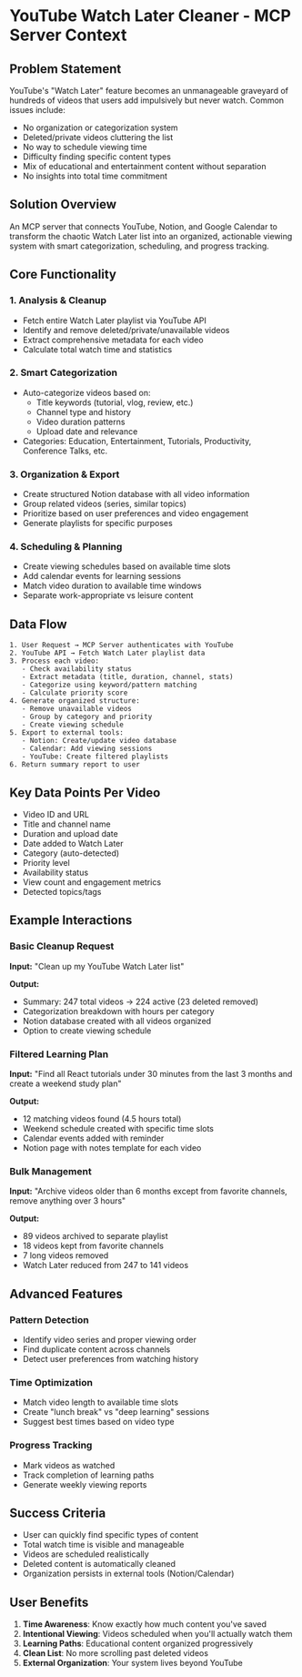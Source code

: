 # YouTube Watch Later Cleaner - MCP Server Context

## Problem Statement

YouTube's "Watch Later" feature becomes an unmanageable graveyard of hundreds of videos that users add impulsively but never watch. Common issues include:
- No organization or categorization system
- Deleted/private videos cluttering the list
- No way to schedule viewing time
- Difficulty finding specific content types
- Mix of educational and entertainment content without separation
- No insights into total time commitment

## Solution Overview

An MCP server that connects YouTube, Notion, and Google Calendar to transform the chaotic Watch Later list into an organized, actionable viewing system with smart categorization, scheduling, and progress tracking.

## Core Functionality

### 1. Analysis & Cleanup
- Fetch entire Watch Later playlist via YouTube API
- Identify and remove deleted/private/unavailable videos
- Extract comprehensive metadata for each video
- Calculate total watch time and statistics

### 2. Smart Categorization
- Auto-categorize videos based on:
  - Title keywords (tutorial, vlog, review, etc.)
  - Channel type and history
  - Video duration patterns
  - Upload date and relevance
- Categories: Education, Entertainment, Tutorials, Productivity, Conference Talks, etc.

### 3. Organization & Export
- Create structured Notion database with all video information
- Group related videos (series, similar topics)
- Prioritize based on user preferences and video engagement
- Generate playlists for specific purposes

### 4. Scheduling & Planning
- Create viewing schedules based on available time slots
- Add calendar events for learning sessions
- Match video duration to available time windows
- Separate work-appropriate vs leisure content

## Data Flow

```
1. User Request → MCP Server authenticates with YouTube
2. YouTube API → Fetch Watch Later playlist data
3. Process each video:
   - Check availability status
   - Extract metadata (title, duration, channel, stats)
   - Categorize using keyword/pattern matching
   - Calculate priority score
4. Generate organized structure:
   - Remove unavailable videos
   - Group by category and priority
   - Create viewing schedule
5. Export to external tools:
   - Notion: Create/update video database
   - Calendar: Add viewing sessions
   - YouTube: Create filtered playlists
6. Return summary report to user
```

## Key Data Points Per Video

- Video ID and URL
- Title and channel name
- Duration and upload date
- Date added to Watch Later
- Category (auto-detected)
- Priority level
- Availability status
- View count and engagement metrics
- Detected topics/tags

## Example Interactions

### Basic Cleanup Request
**Input:** "Clean up my YouTube Watch Later list"

**Output:**
- Summary: 247 total videos → 224 active (23 deleted removed)
- Categorization breakdown with hours per category
- Notion database created with all videos organized
- Option to create viewing schedule

### Filtered Learning Plan
**Input:** "Find all React tutorials under 30 minutes from the last 3 months and create a weekend study plan"

**Output:**
- 12 matching videos found (4.5 hours total)
- Weekend schedule created with specific time slots
- Calendar events added with reminder
- Notion page with notes template for each video

### Bulk Management
**Input:** "Archive videos older than 6 months except from favorite channels, remove anything over 3 hours"

**Output:**
- 89 videos archived to separate playlist
- 18 videos kept from favorite channels
- 7 long videos removed
- Watch Later reduced from 247 to 141 videos

## Advanced Features

### Pattern Detection
- Identify video series and proper viewing order
- Find duplicate content across channels
- Detect user preferences from watching history

### Time Optimization
- Match video length to available time slots
- Create "lunch break" vs "deep learning" sessions
- Suggest best times based on video type

### Progress Tracking
- Mark videos as watched
- Track completion of learning paths
- Generate weekly viewing reports

## Success Criteria

- User can quickly find specific types of content
- Total watch time is visible and manageable
- Videos are scheduled realistically
- Deleted content is automatically cleaned
- Organization persists in external tools (Notion/Calendar)

## User Benefits

1. **Time Awareness**: Know exactly how much content you've saved
2. **Intentional Viewing**: Videos scheduled when you'll actually watch them
3. **Learning Paths**: Educational content organized progressively
4. **Clean List**: No more scrolling past deleted videos
5. **External Organization**: Your system lives beyond YouTube